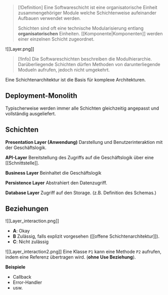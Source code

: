 >[!Definition]
>Eine Softwareschicht ist eine organisatorische Einheit zusammengehöriger Module welche Schichtenweise aufeinander Aufbauen verwendet werden.
>
>Schichten sind oft eine technische Modularisierung entlang **organisatorischen** Einheiten. [[Komponente|Komponenten]] werden einer einzelnen Schicht zugeordnet.

![[Layer.png]]

>[!Info]
>Die Softwareschichten beschreiben die Modulhierarchie.
>Darüberliegende Schichten dürfen Methoden von darunterliegende Modueln aufrufen, jedoch nicht umgekehrt.


Eine Schichtenarchitektur ist die Basis für komplexe Architekturen.

## Deployment-Monolith
Typischerweise werden immer alle Schichten gleichzeitig angepasst und vollständig ausgeliefert.

## Schichten
**Presentation Layer (Anwendung)**
Darstellung und Benutzerinteraktion mit der Geschäftslogik.

**API-Layer**
Bereitstellung des Zugriffs auf die Geschäftslogik über eine [[Schnittstelle]].

**Business Layer**
Beinhaltet die Geschäftslogik

**Persistence Layer**
Abstrahiert den Datenzugriff.

**Database Layer**
Zugriff auf den Storage. (z.B. Definition des Schemas.)

## Beziehungen
![[Layer_interaction.png]]
- **A**: Okay
- **B** Zulässig, falls explizit vorgesehen ([[offene Schichtenarchitektur]]).
- **C**: Nicht zulässig

![[Layer_interaction2.png]]
Eine Klasse `P1` kann eine Methode `P2` aufrufen, indem eine Referenz übertragen wird. (**ohne Use Beziehung**).

**Beispiele**
- Callback
- Error-Handler
- usw.
